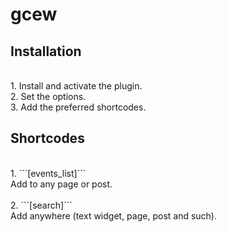 # gcew

Installation
-
<br>
1. Install and activate the plugin.
<br>
2. Set the options.
<br>
3. Add the preferred shortcodes.
<br>

Shortcodes
-
<br>
1. ```[events_list]```
<br>
    Add to any page or post.
<br>
<br>
2. ```[search]```
<br>
    Add anywhere (text widget, page, post and such).
